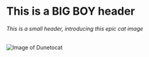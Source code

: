 # This is a BIG BOY header
###### This is a small header, introducing this epic cat image

![Image of Dunetocat](https://octodex.github.com/images/dunetocat.png)
